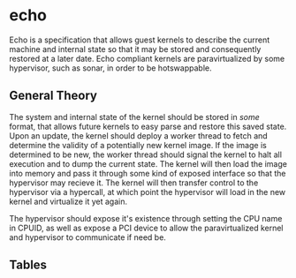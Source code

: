 # echo

Echo is a specification that allows guest kernels to describe the current machine and internal state so that it may be stored and consequently restored at a later date. Echo compliant kernels are paravirtualized by some hypervisor, such as sonar, in order to be hotswappable.

## General Theory

The system and internal state of the kernel should be stored in *some* format, that allows future kernels to easy parse and restore this saved state. Upon an update, the kernel should deploy a worker thread to fetch and determine the validity of a potentially new kernel image. If the image is determined to be new, the worker thread should signal the kernel to halt all execution and to dump the current state. The kernel will then load the image into memory and pass it through some kind of exposed interface so that the hypervisor may recieve it. The kernel will then transfer control to the hypervisor via a hypercall, at which point the hypervisor will load in the new kernel and virtualize it yet again. 

The hypervisor should expose it's existence through setting the CPU name in CPUID, as well as expose a PCI device to allow the paravirtualized kernel and hypervisor to communicate if need be.

## Tables